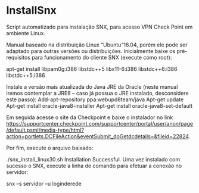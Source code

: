 # InstallSnx
Script automatizado para instalação SNX, para acesso VPN Check Point em ambiente Linux.
 
 Manual baseado na distribuição Linux “Ubuntu”16.04, porém ele pode ser adaptado para outras versões ou distribuições.
Inicialmente baixe os pré-requisitos para funcionamento do cliente SNX (execute como root):

apt-get install libpam0g:i386 libstdc++5 libx11-6:i386 libstdc++6:i386 libstdc++5:i386

Instale a versão mais atualizada do Java JRE da Oracle (neste manual iremos contemplar a JRE8 – caso já possua o JRE instalado, desconsidere este passo):
Add-apt-repository ppa:webupd8team/java
Apt-get update
Apt-get install oracle-java8-installer
Apt-get install oracle-java8-set-default

Em seguida acesse o site da Checkpoint e baixe o instalador no link https://supportcenter.checkpoint.com/supportcenter/portal/user/anon/page/default.psml/media-type/html?action=portlets.DCFileAction&eventSubmit_doGetdcdetails=&fileid=22824.

Por fim, execute o arquivo baixado:

./snx_install_linux30.sh
Installation Successful.
Uma vez instalado com sucesso o SNX, execute a linha de comando para efetuar a conexão no servidor:

snx –s servidor –u loginderede
